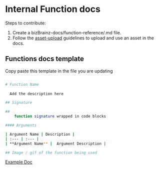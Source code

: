 # Internal Function docs

Steps to contribute:
1. Create a bizBrainz-docs/function-reference/<function>.md file.
2. Follow the [asset-upload](UploadingAssets.md) guidelines to upload and use an asset in the docs.

## Functions docs template
Copy paste this template in the file you are updating
```bash

# Function Name
  
  Add the description here

## Signature

##
    function signature wrapped in code blocks

#### Arguments

| Argument Name | Description |
| :--- | :--- |
| **Argument Name** |  Argument Description |

## Image / gif of the function being used
```

[Example Doc](https://github.com/bizBrainzorg/bizBrainz-docs/blob/v1.2/function-reference/show-modal.md)

